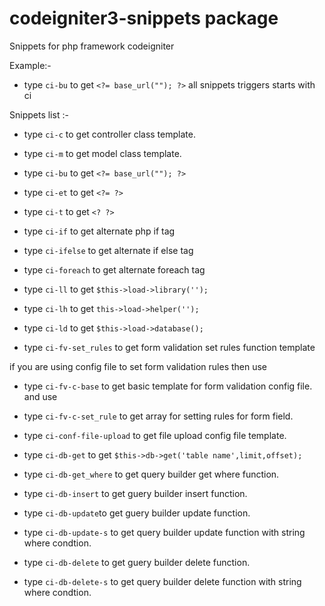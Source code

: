 # codeigniter3-snippets package

Snippets for php framework codeigniter

Example:-
* type `ci-bu` to get `<?= base_url(""); ?>`
all snippets triggers starts with ci

Snippets list :-

* type  `ci-c` to get controller class template.

* type  `ci-m` to get model class template.

* type  `ci-bu` to get `<?= base_url(""); ?>`

* type  `ci-et` to get `<?= ?>`
* type  `ci-t` to get `<? ?>`
* type  `ci-if` to get alternate php if tag
* type  `ci-ifelse` to get alternate if else tag
* type  `ci-foreach` to get alternate foreach tag

* type  `ci-ll` to get `$this->load->library('');`
* type  `ci-lh` to get `this->load->helper('');`
* type  `ci-ld` to get `$this->load->database();`

* type  `ci-fv-set_rules` to get form validation set rules function template

if you are using config file to set form validation rules then use
* type  `ci-fv-c-base` to get basic template for form validation config file. and use
* type  `ci-fv-c-set_rule` to get array for setting rules for form field.

* type  `ci-conf-file-upload` to get file upload config file template.

* type  `ci-db-get` to get `$this->db->get('table name',limit,offset);`
* type  `ci-db-get_where` to get query builder get where function.
* type  `ci-db-insert` to get guery builder insert function.
* type  `ci-db-update`to get guery builder update function.
* type  `ci-db-update-s` to get query  builder update function with string where condtion.
* type  `ci-db-delete` to get guery builder delete function.
* type  `ci-db-delete-s` to get query builder delete function with string where condtion.
